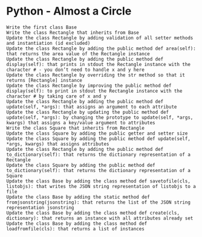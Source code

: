 # Python - Almost a Circle


    Write the first class Base
    Write the class Rectangle that inherits from Base
    Update the class Rectangle by adding validation of all setter methods and instantiation (id excluded)
    Update the class Rectangle by adding the public method def area(self): that returns the area value of the Rectangle instance
    Update the class Rectangle by adding the public method def display(self): that prints in stdout the Rectangle instance with the character # - you don’t need to handle x and y here
    Update the class Rectangle by overriding the str method so that it returns [Rectangle] instance
    Update the class Rectangle by improving the public method def display(self): to print in stdout the Rectangle instance with the character # by taking care of x and y
    Update the class Rectangle by adding the public method def update(self, *args): that assigns an argument to each attribute
    Update the class Rectangle by updating the public method def update(self, *args): by changing the prototype to update(self, *args, kwargs) that assigns a key/value argument to attributes
    Write the class Square that inherits from Rectangle
    Update the class Square by adding the public getter and setter size
    Update the class Square by adding the public method def update(self, *args, kwargs) that assigns attributes
    Update the class Rectangle by adding the public method def to_dictionary(self): that returns the dictionary representation of a Rectangle
    Update the class Square by adding the public method def to_dictionary(self): that returns the dictionary representation of a Square
    Update the class Base by adding the class method def savetofile(cls, listobjs): that writes the JSON string representation of listobjs to a file
    Update the class Base by adding the static method def fromjsonstring(jsonstring): that returns the list of the JSON string representation jsonstring
    Update the class Base by adding the class method def create(cls, dictionary): that returns an instance with all attributes already set
    Update the class Base by adding the class method def loadfromfile(cls): that returns a list of instances
